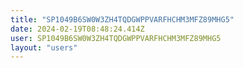 ```yaml
---
title: "SP1049B6SW0W3ZH4TQDGWPPVARFHCHM3MFZ89MHG5"
date: 2024-02-19T08:48:24.414Z
user: SP1049B6SW0W3ZH4TQDGWPPVARFHCHM3MFZ89MHG5
layout: "users"
---
```

    